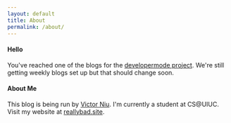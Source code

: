 ```yaml
---
layout: default
title: About
permalink: /about/
---
```


#### Hello 

You've reached one of the blogs for the [developermode project](http://developermo.de). We're still getting weekly blogs set up but that should change soon. 

#### About Me 

This blog is being run by [Victor Niu](https://www.github.com/Lathie). I'm currently a student at CS@UIUC. Visit my website at [reallybad.site](http://reallybad.site). 